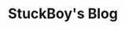 ---
title: StuckBoy's Blog
description: It's nothing but anime, video games and other nerd stuff.
layout: default
---